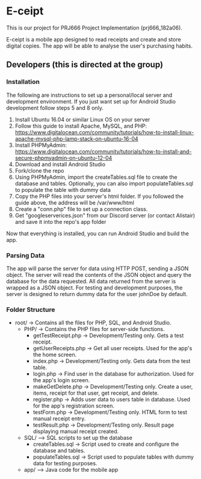 # E-ceipt

This is our project for PRJ666 Project Implementation (prj666_182a06).

E-ceipt is a mobile app designed to read receipts and create and store digital copies. The app will be able to analyse the user's purchasing
habits.

## Developers (this is directed at the group)

### Installation

The following are instructions to set up a personal/local server and development environment. If you just want set up for Android Studio development follow steps 5 and 8 only.

1) Install Ubuntu 16.04 or similar Linux OS on your server
2) Follow this guide to install Apache, MySQL, and PHP: https://www.digitalocean.com/community/tutorials/how-to-install-linux-apache-mysql-php-lamp-stack-on-ubuntu-16-04
3) Install PHPMyAdmin: https://www.digitalocean.com/community/tutorials/how-to-install-and-secure-phpmyadmin-on-ubuntu-12-04
4) Download and install Android Studio
5) Fork/clone the repo
6) Using PHPMyAdmin, import the createTables.sql file to create the database and tables. Optionally, you can also import populateTables.sql to populate the table with dummy data
7) Copy the PHP files into your server's html folder. If you followed the guide above, the address will be /var/www/html
8) Create a "conn.php" file to set up a connection class.
9) Get "googleserverices.json" from our Discord server (or contact Alistair) and save it into the repo's app folder

Now that everything is installed, you can run Android Studio and build the app.

### Parsing Data

The app will parse the server for data using HTTP POST, sending a JSON object. The server will read the contents of the JSON object and query the database for the data requested. All data returned from the server is wrapped as a JSON object. For testing and development purposes, the server is designed to return dummy data for the user johnDoe by default.

### Folder Structure

- root/ 	-> Contains all the files for PHP, SQL, and Android Studio.
	- PHP/ 	-> Contains the PHP files for server-side functions.
		- getTestReceipt.php	-> Development/Testing only. Gets a test receipt.
		- getUserReceipts.php	-> Get all user receipts. Used for the app's the home screen.
		- index.php				-> Development/Testing only. Gets data from the test table.
		- login.php				-> Find user in the database for authorization. Used for the app's login screen.
		- makeGetDelete.php		-> Development/Testing only. Create a user, items, receipt for that user, get receipt, and delete.
		- register.php			-> Adds user data to users table in database. Used for the app's registration screen.
		- testForm.php			-> Development/Testing only. HTML form to test manual receipt entry.
		- testResult.php		-> Development/Testing only. Result page displaying manual receipt created.
	- SQL/ --> SQL scripts to set up the database
		- createTables.sql		-> Script used to create and configure the database and tables.
		- populateTables.sql	-> Script used to populate tables with dummy data for testing purposes.
	- app/ --> Java code for the mobile app

